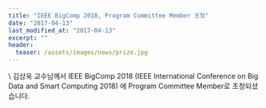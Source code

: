 ```yaml
---
title: "IEEE BigComp 2018, Program Committee Member 초청"
date: "2017-04-13"
last_modified_at: "2017-04-13"
excerpt: ""
header:
  teaser: /assets/images/news/prize.jpg
---
```

\\
김상욱 교수님께서 IEEE BigComp 2018 (IEEE International Conference on Big Data and Smart Computing 2018) 에 Program Committee Member로 초청되셨습니다.